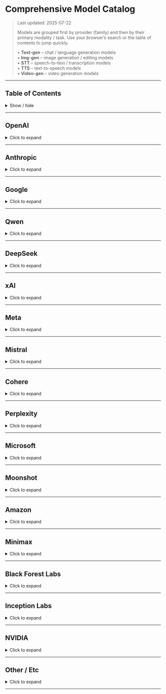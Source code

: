 # Comprehensive Model Catalog

> Last updated: 2025-07-22
>
> Models are grouped first by provider (family) and then by their primary modality / task.
> Use your browser’s search or the table of contents to jump quickly.
>
> • **Text-gen** – chat / language generation models  
> • **Img-gen** – image generation / editing models  
> • **STT** – speech-to-text / transcription models  
> • **TTS** – text-to-speech models  
> • **Video-gen** – video generation models

---

## Table of Contents
<details>
  <summary>Show / hide</summary>

- [OpenAI](#openai)
- [Anthropic](#anthropic)
- [Google](#google)
- [Qwen](#qwen)
- [DeepSeek](#deepseek)
- [xAI](#xai)
- [Meta](#meta)
- [Mistral](#mistral)
- [Cohere](#cohere)
- [Perplexity](#perplexity)
- [Microsoft](#microsoft)
- [Moonshot](#moonshot)
- [Amazon](#amazon)
- [Minimax](#minimax)
- [Black Forest Labs](#black-forest-labs)
- [Inception Labs](#inception-labs)
- [NVIDIA](#nvidia)
- [Other / Etc.](#other--etc)
</details>

---

## OpenAI
<details>
<summary>Click to expand</summary>

### Text-gen
* gpt-3.5-turbo-instruct
* gpt-3.5-turbo-0613
* gpt-3.5-turbo-16k
* gpt-4
* gpt-4-0314
* gpt-4-1106-preview
* gpt-4-turbo
* gpt-4-turbo-preview
* gpt-4o-mini-2024-07-18
* gpt-4o-mini
* gpt-4o
* gpt-4o-2024-05-13
* gpt-4o-2024-08-06
* gpt-4o-2024-11-20
* gpt-4o:extended
* gpt-4o-search-preview
* chatgpt-4o-latest
* gpt-4.1-mini
* gpt-4.1-nano
* gpt-4.1-search
* gpt-4.1
* o1-mini
* o1-mini-2024-09-12
* o1-preview
* o1-preview-2024-09-12
* o1
* o3-mini
* o3-mini-high
* o3
* o3-search
* o4-mini
* o4-mini-search
* o4-mini-high
* codex-mini

### Img-gen
* gpt-image-1

### STT
* whisper-large-v3
* whisper-large-v3-turbo
* gpt-4o-mini-transcribe

### TTS
* gpt-4o-mini-audio-preview
</details>

---

## Anthropic
<details>
<summary>Click to expand</summary>

### Text-gen
* claude-2
* claude-2.0
* claude-2.0:beta
* claude-2.1
* claude-2.1:beta
* claude-2:beta
* claude-3-haiku
* claude-3-haiku:beta
* claude-3-sonnet
* claude-3.5-haiku
* claude-3.5-haiku-20241022
* claude-3.5-haiku-20241022:beta
* claude-3.5-haiku:beta
* claude-4.0-sonnet
* claude-4.0-sonnet-search
* claude-4.0-sonnet-thinking
* claude-4.0-sonnet-thinking-search
</details>

---

## Google
<details>
<summary>Click to expand</summary>

### Text-gen
* gemma-2-9b
* gemma2-9b-it
* gemma-2-27b-it
* gemma-3-4b-it
* gemma-3n-e4b-it
* gemma-3-12b-it
* gemma-3-27b-it
* gemini-flash-1.5-8b
* gemini-flash-1.5
* gemini-1.5-pro
* gemini-2.0-flash-lite-001
* gemini-2.0-flash-001
* gemini-2.0-flash
* gemini-2.5-flash
* gemini-2.5-flash-lite-preview-06-17
* gemini-2.5-flash-preview
* gemini-2.5-flash-preview-05-20
* gemini-2.5-flash-preview-05-20:thinking
* gemini-2.5-flash-preview:thinking
* gemini-2.5-flash-thinking
* gemini-2.5-pro
* gemini-2.5-pro-exp-03-25
* gemini-2.5-pro-preview
* gemini-2.5-pro-preview-05-06
* gemini-2.5-pro-search



### Img-gen
* imagen-3
* imagen-4
</details>

---

## Qwen
<details>
<summary>Click to expand</summary>

### Text-gen
* qwen-2-72b-instruct
* Qwen2-72B-Instruct
* Qwen2-VL-72B-Instruct
* qwen-2.5-coder
* qwen-2.5-72b-instruct
* qwen-2.5-7b-instruct
* qwen-2.5-coder-32b-instruct
* qwen-2.5-vl-7b-instruct
* Qwen2.5-72B-Instruct-Turbo
* Qwen2.5-7B-Instruct-Turbo
* Qwen2.5-Coder-32B-Instruct
* qwen2.5-vl-32b-instruct
* qwen-2.5-72b
* qwen2.5-vl-72b-instruct
* qwen3-14b
* qwen3-235b-a22b
* Qwen3-235B-A22B-fp8-tput
* qwen3-30b-a3b
* qwen3-32b
* qwen3-8b
* qwen-3-235b
* qwen-3-235b-a22b
* qwen-qwq-32b
* qwq-32b
* qwq-32b-preview
* qwq-32b-arliai-rpr-v1:free
* eva-qwen-2.5-32b
* eva-qwen-2.5-72b
* qwen-vl-max
* qwen-vl-plus
* qwen-max
* qwen-plus
* qwen-turbo
</details>

---

## DeepSeek
<details>
<summary>Click to expand</summary>

### Text-gen
* deepseek-prover-v2
* deepseek-chat
* deepseek-chat-v3-0324
* deepseek-v3
* deepseek-r1-distill-llama-8b
* deepseek-r1-distill-qwen-1.5b
* deepseek-r1-distill-qwen-7b
* deepseek-r1-distill-qwen-14b
* deepseek-r1-distill-qwen-32b
* deepseek-r1t-chimera:free
* r1-1776
* mai-ds-r1:free
* deepseek-r1
* deepseek-r1-search
* deepseek-r1-0528
* DeepSeek-R1-0528-tput
</details>

---

## xAI
<details>
<summary>Click to expand</summary>

### Text-gen
* grok-vision-beta
* grok-2
* grok-2-1212
* grok-2-vision-1212
* grok-3-mini
* grok-3-mini-beta
* grok-3-beta
* grok-3
</details>

---

## Meta
<details>
<summary>Click to expand</summary>

### Text-gen
* codellama-7b-instruct-solidity
* Llama-2-70b-hf
* Llama-3-8b-chat-hf
* llama-3-8b-instruct
* llama3-8b-8192
* llama3-70b-8192
* Llama-3-70b-chat-hf
* llama-3-70b-instruct
* llama-3.1-8b
* llama-3.1-8b-instant
* llama-3.1-8b-instruct
* llama-3.1-70b-instruct
* llama-3.1-405b
* llama-3.1-405b-instruct
* llama-3.2-1b
* llama-3.2-1b-instruct
* llama-3.2-3b-instruct
* Llama-3.2-3B-Instruct-Turbo
* llama-3.2-11b-vision-instruct
* Llama-3.2-11B-Vision-Instruct-Turbo
* llama-3.2-90b-vision-instruct
* Llama-3.2-90B-Vision-Instruct-Turbo
* llama-3.3-70b-versatile
* llama-3.3-70b-instruct
* Llama-3.3-70B-Instruct-Turbo
* llama-4-scout
* Llama-4-Scout-17B-16E-Instruct
* llama-4-maverick
* Llama-4-Maverick-17B-128E
* llama-4-maverick-17b-128e-instruct
* Llama-4-Maverick-17B-128E-Instruct-FP8
</details>

---

## Mistral
<details>
<summary>Click to expand</summary>

### Text-gen
* mistral-7b-instruct
* mistral-7b-instruct-v0.1
* mistral-7b-instruct-v0.2
* mistral-7b-instruct-v0.3
* mistral-large
* mistral-large-2407
* mistral-large-2411
* mistral-large-2
* mistral-medium-3
* mistral-nemo-instruct
* mistral-nemo
* mixtral-8x22b-instruct
* mixtral-8x7b-instruct
* Mixtral-8x7B-Instruct-v0.1
* nous-hermes-2-mixtral-8x7b-dpo
* dolphin-mixtral-8x22b
* ministral-3b
* ministral-8b
* pixtral-12b
* pixtral-large-2411
* codestral-2501
* devstral-small
* magistral-medium-2506
* magistral-medium-2506:thinking
* magistral-small-2506
* dolphin3.0-mistral-24b:free
* dolphin3.0-r1-mistral-24b:free
* mistral-saba
* mistral-tiny
</details>

---

## Cohere
<details>
<summary>Click to expand</summary>

### Text-gen
* command
* command-a
* command-r
* command-r-03-2024
* command-r-08-2024
* command-r-plus
* command-r-plus-04-2024
* command-r-plus-08-2024
* command-r7b-12-2024
</details>

---

## Perplexity
<details>
<summary>Click to expand</summary>

### Text-gen
* sonar
* sonar-pro
* sonar-reasoning
* sonar-reasoning-pro
* sonar-deep-research
</details>

---

## Microsoft
<details>
<summary>Click to expand</summary>

### Text-gen
* phi-3-medium-128k-instruct
* phi-3-mini-128k-instruct
* phi-3.5-mini-128k-instruct
* phi-4-mini
* phi-4
* phi-4-multimodal-instruct
* phi-4-reasoning-plus
</details>

---

## Moonshot
<details>
<summary>Click to expand</summary>

### Text-gen
* kimi-dev-72b:free
* kimi-vl-a3b-thinking:free
* kimi-k2
</details>

---

## Amazon
<details>
<summary>Click to expand</summary>

### Text-gen
* nova-micro-v1
* nova-lite-v1
* nova-pro-v1
</details>

---

## Minimax
<details>
<summary>Click to expand</summary>

### Text-gen
* minimax-01
* minimax-m1
* minimax-m1-40k
</details>

---

## Black Forest Labs
<details>
<summary>Click to expand</summary>

### Img-gen
* FLUX.1-schnell
* FLUX.1-schnell-v2
* FLUX.1-dev
* FLUX.1-pro
* FLUX.1.1-pro
* FLUX.1-canny
* FLUX.1-depth
* FLUX.1-dev-lora
* FLUX.1-redux
* FLUX.1-kontext
* FLUX.1-kontext-pro
* FLUX.1-kontext-max
</details>

---

## Inception Labs
<details>
<summary>Click to expand</summary>

### Text-gen
* mercury
* mercury-coder
</details>

---

## NVIDIA
<details>
<summary>Click to expand</summary>

### Img-gen
* sana-1.5-flash
* sana-1.5
</details>

---

## Other / Etc
<details>
<summary>Click to expand</summary>

### Text-gen
* bidara
* elixposearch
* evil
* hypnosis-tracy
* midijourney
* mirexa
* rtist
* sur
* unity
* yi-large
* mn-starcannon-12b
* deepcoder-14b-preview:free
* jamba-1.6-large
* jamba-1.6-mini
* aion-1.0
* aion-1.0-mini
* gte-modernbert-base
* openhands-lm-32b-v0.1
* allam-2-7b
* goliath-120b
* magnum-72b
* magnum-v2-72b
* magnum-v4-72b
* AFM-4.5B-Preview
* arcee-blitz
* caller
* caller-large
* coder-large
* maestro-reasoning
* spotlight
* virtuoso-large
* virtuoso-medium-v2
* arcee-spotlight
* bge-base-en-v1.5-vllm
* ernie-4.5-300b-a47b
* sonic
* sonic-2
* compound-beta
* compound-beta-mini
* llemma_7b
* mythomax-l2-13b
* mn-inferor-12b
* inflection-3-pi
* inflection-3-productivity
* multilingual-e5-large-instruct
* exaone-3-5-32b-instruct
* exaone-deep-32b
* lfm-3b
* lfm-40b
* lfm-7b
* weaver
* marin-8b-instruct
* wizardlm-2-8x22b
* morph-v2
* noromaid-20b
* mn-celeste-12b
* internvl3-14b
* internvl3-2b
* cypher-alpha:free
* mythalion-13b
* sorcererlm-8x22b
* reka-flash-3:free
* fimbulvetr-11b-v2
* l3-euryale-70b
* l3-lunaris-8b
* l3.1-euryale-70b
* l3.3-euryale-70b
* sarvam-m:free
* scb10x-typhoon-2-1-gemma3-12b
* midnight-rose-70b
* anubis-70b-v1.1
* anubis-pro-105b-v1
* rocinante-12b
* skyfall-36b-v2
* unslopnemo-12b
* valkyrie-49b-v1
* glm-4-32b
* glm-4-32b:free
* glm-z1-32b
* glm-z1-32b:free
* glm-z1-rumination-32b
* m2-bert-80M-32k-retrieval
* MoA-1
* MoA-1-Turbo
* Refuel-Llm-V2
* Refuel-Llm-V2-Small
* remm-slerp-l2-13b
* toppy-m-7b
* nous-hermes-2

### TTS
* playai-tts
* playai-tts-arabic

### Video-gen
* wan-2.1
</details>

---

